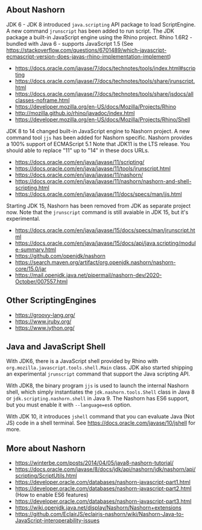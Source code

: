 ## About Nashorn

JDK 6 - JDK 8 introduced `java.scripting` API package to load ScriptEngine.
A new command `jrunscript` has been added to run script.
The JDK package a built-in JavaScript engine using the Rhino project.
Rhino 1.6R2 - bundled with Java 6 - supports JavaScript 1.5 (See https://stackoverflow.com/questions/6701489/which-javascript-ecmascript-version-does-javas-rhino-implementation-implement)

* https://docs.oracle.com/javase/7/docs/technotes/tools/index.html#scripting
* https://docs.oracle.com/javase/7/docs/technotes/tools/share/jrunscript.html
* https://docs.oracle.com/javase/7/docs/technotes/tools/share/jsdocs/allclasses-noframe.html
* https://developer.mozilla.org/en-US/docs/Mozilla/Projects/Rhino
* http://mozilla.github.io/rhino/javadoc/index.html
* https://developer.mozilla.org/en-US/docs/Mozilla/Projects/Rhino/Shell

JDK 8 to 14 changed built-in JavaScript engine to Nashorn project. 
A new command tool `jjs` has been added for Nashorn specific.
Nashorn provides a 100% support of ECMAScript 5.1
Note that JDK11 is the LTS release. You should able to replace "11" up to "14" in these docs URLs.
* https://docs.oracle.com/en/java/javase/11/scripting/
* https://docs.oracle.com/en/java/javase/11/tools/jrunscript.html
* https://docs.oracle.com/en/java/javase/11/nashorn/
* https://docs.oracle.com/en/java/javase/11/nashorn/nashorn-and-shell-scripting.html
* https://docs.oracle.com/en/java/javase/11/docs/specs/man/jjs.html

Starting JDK 15, Nashorn has been removed from JDK as separate project now.
Note that the `jrunscript` command is still avaiable in JDK 15, but it's experimental.
* https://docs.oracle.com/en/java/javase/15/docs/specs/man/jrunscript.html
* https://docs.oracle.com/en/java/javase/15/docs/api/java.scripting/module-summary.html
* https://github.com/openjdk/nashorn
* https://search.maven.org/artifact/org.openjdk.nashorn/nashorn-core/15.0/jar
* https://mail.openjdk.java.net/pipermail/nashorn-dev/2020-October/007557.html

## Other ScriptingEngines

* https://groovy-lang.org/
* https://www.jruby.org/
* https://www.jython.org/

## Java and JavaScript Shell

With JDK6, there is a JavaScript shell provided by Rhino with `org.mozilla.javascript.tools.shell.Main` class. JDK also started shipping an experimental `jrunscript` command that support the Java scripting API.

With JDK8, the binary program `jjs` is used to launch the internal Nashorn shell, which simply instantiates the `jdk.nashorn.tools.Shell` class in Java 8 or `jdk.scripting.nashorn.shell` in Java 9. The Nashorn has ES6 support, but you must enable it with `--language=es6` option.

With JDK 10, it introduces `jshell` command that you can evaluate Java (Not JS) code in
a shell terminal. See https://docs.oracle.com/javase/10/jshell for more.

## More about Nashorn

* https://winterbe.com/posts/2014/04/05/java8-nashorn-tutorial/
* https://docs.oracle.com/javase/8/docs/jdk/api/nashorn/jdk/nashorn/api/scripting/ScriptUtils.html
* https://developer.oracle.com/databases/nashorn-javascript-part1.html
* https://developer.oracle.com/databases/nashorn-javascript-part2.html (How to enable ES6 features)
* https://developer.oracle.com/databases/nashorn-javascript-part3.html
* https://wiki.openjdk.java.net/display/Nashorn/Nashorn+extensions
* https://github.com/EclairJS/eclairjs-nashorn/wiki/Nashorn-Java-to-JavaScript-interoperability-issues
